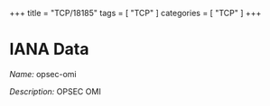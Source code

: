 +++
title = "TCP/18185"
tags = [ "TCP" ]
categories = [ "TCP" ]
+++

# IANA Data

_Name:_ opsec-omi

_Description:_ OPSEC OMI

